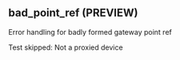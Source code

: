 
## bad_point_ref (PREVIEW)

Error handling for badly formed gateway point ref


Test skipped: Not a proxied device
